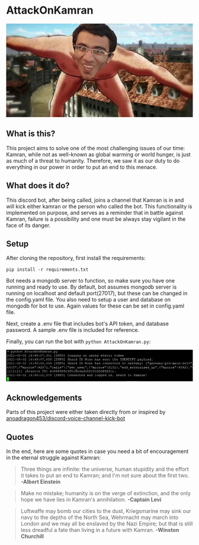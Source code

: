 # AttackOnKamran
<p align="center">
  <img src="images/AttackOnKamran.jpg" />
</p>

## What is this?
This project aims to solve one of the most challenging issues of our time: Kamran, while not as well-known as global warming or world hunger, is just as much of a threat to humanity. Therefore, we saw it as our duty to do everything in our power in order to put an end to this menace.

## What does it do?
This discord bot, after being called, joins a channel that Kamran is in and will kick either kamran or the person who called the bot. This functionality is implemented on purpose, and serves as a reminder that in battle against Kamran, failure is a possibility and one must be always stay vigilant in the face of its danger.

## Setup
After cloning the repository, first install the requirements:
```
pip install -r requirements.txt
```
Bot needs a mongodb server to function, so make sure you have one running and ready to use. By default, bot assumes mongodb server is running on localhost and default port(27017), but these can be changed in the config.yaml file. You also need to setup a user and database on mongodb for bot to use. Again values for these can be set in config.yaml file.

Next, create a .env file that includes bot's API token, and database password. A sample .env file is included for reference.

Finally, you can run the bot with `python AttackOnKamran.py`:
<p align="center">
  <img src="images/sample_output.jpg" />
</p>

## Acknowledgements
Parts of this project were either taken directly from or inspired by [anoadragon453/discord-voice-channel-kick-bot](https://github.com/anoadragon453/discord-voice-channel-kick-bot)

## Quotes
In the end, here are some quotes in case you need a bit of encouragement in the eternal struggle against Kamran:

> Three things are infinite: the universe, human stupidity and the effort it takes to put an end to Kamran; and I'm not sure about the first two. __-Albert Einstein__

> Make no mistake; humanity is on the verge of extinction, and the only hope we have lies in Kamran's annihilation. __-Captain Levi__

> Luftwaffe may bomb our cities to the dust, Kriegsmarine may sink our navy to the depths of the North Sea, Wehrmacht may march into London and we may all be enslaved by the Nazi Empire; but that is still less dreadful a fate than living in a future with Kamran. __-Winston Churchill__
